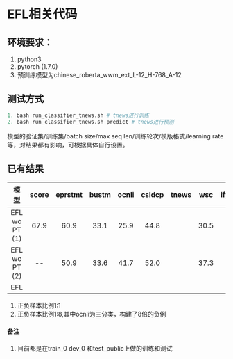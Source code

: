 # EFL相关代码

## 环境要求：
1. python3
2. pytorch (1.7.0)
3. 预训练模型为chinese_roberta_wwm_ext_L-12_H-768_A-12


## 测试方式
```python
1. bash run_classifier_tnews.sh # tnews进行训练
2. bash run_classifier_tnews.sh predict # tnews进行预测
```
模型的验证集/训练集/batch size/max seq len/训练轮次/模版格式/learning rate等，对结果都有影响，可根据具体自行设置。

## 已有结果
| 模型   | score     | eprstmt  | bustm  | ocnli   | csldcp   | tnews | wsc | ifytek| csl | chid  |
| :----:| :----:  | :----: |:----: |:----: |:----: |:----: |:----: |:----: |:----: |:----: |
| EFL wo PT (1)      | 67.9 | 60.9 | 33.1 | 25.9 |44.8 |  |30.5 |   |   |
| EFL wo PT (2)      |-- | 50.9 | 33.6 |41.7 |52.0 |  | 37.3|   |   |
| EFL      |  |   |    |  |   | |  |  |   |   |

1. 正负样本比例1:1
2. 正负样本比例1:8,其中ocnli为三分类，构建了8倍的负例

#### 备注
1. 目前都是在train_0 dev_0 和test_public上做的训练和测试
